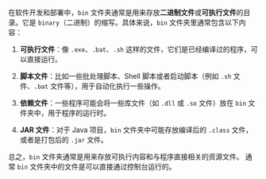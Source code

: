 在软件开发和部署中，`bin` 文件夹通常是用来存放**二进制文件**或**可执行文件**的目录。它是 `binary`（二进制）的缩写。具体来说，`bin` 文件夹里通常包含以下内容：

1. **可执行文件**：像 `.exe`、`.bat`、`.sh` 这样的文件，它们是已经编译过的程序，可以直接运行。
    
2. **脚本文件**：比如一些批处理脚本、Shell 脚本或者启动脚本（例如 `.sh` 文件、`.bat` 文件等），用于自动化执行一些操作。
    
3. **依赖文件**：一些程序可能会将一些库文件（如 `.dll` 或 `.so` 文件）放在 `bin` 文件夹中，用于程序的运行时。
    
4. **JAR 文件**：对于 Java 项目，`bin` 文件夹中可能存放编译后的 `.class` 文件，或者是打包后的 `.jar` 文件。
    

总之，`bin` 文件夹通常是用来存放可执行内容和与程序直接相关的资源文件。
通常 `bin` 文件夹中的文件是可以直接通过控制台运行的。